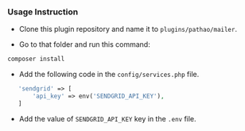 ### Usage Instruction

- Clone this plugin repository and name it to `plugins/pathao/mailer`.

- Go to that folder and run this command:

```bash
composer install
```

- Add the following code in the `config/services.php` file.
 
 ```php
    'sendgrid' => [
        'api_key' => env('SENDGRID_API_KEY'),
    ]
 ```

- Add the value of `SENDGRID_API_KEY` key in the `.env` file.
